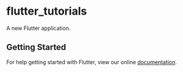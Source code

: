 # flutter_tutorials

A new Flutter application.

## Getting Started

For help getting started with Flutter, view our online
[documentation](https://flutter.io/).
